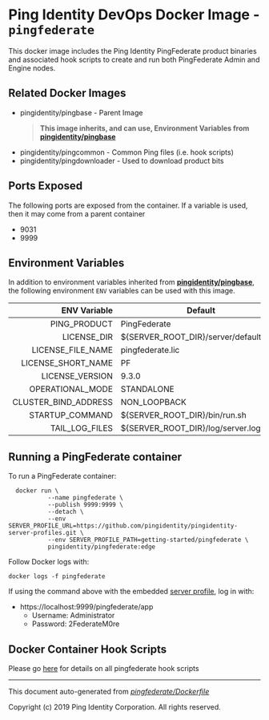 
# Ping Identity DevOps Docker Image - `pingfederate`

This docker image includes the Ping Identity PingFederate product binaries
and associated hook scripts to create and run both PingFederate Admin and
Engine nodes. 

## Related Docker Images
- pingidentity/pingbase - Parent Image
	>**This image inherits, and can use, Environment Variables from [pingidentity/pingbase](https://pingidentity-devops.gitbook.io/devops/docker-images/pingbase)**
- pingidentity/pingcommon - Common Ping files (i.e. hook scripts)
- pingidentity/pingdownloader - Used to download product bits

## Ports Exposed
The following ports are exposed from the container.  If a variable is
used, then it may come from a parent container
- 9031
- 9999

## Environment Variables
In addition to environment variables inherited from **[pingidentity/pingbase](https://pingidentity-devops.gitbook.io/devops/docker-images/pingbase)**,
the following environment `ENV` variables can be used with 
this image. 

| ENV Variable  | Default     | Description
| ------------: | ----------- | ---------------------------------
| PING_PRODUCT  | PingFederate  | 
| LICENSE_DIR  | ${SERVER_ROOT_DIR}/server/default/conf  | 
| LICENSE_FILE_NAME  | pingfederate.lic  | 
| LICENSE_SHORT_NAME  | PF  | 
| LICENSE_VERSION  | 9.3.0  | 
| OPERATIONAL_MODE  | STANDALONE  | 
| CLUSTER_BIND_ADDRESS  | NON_LOOPBACK  | 
| STARTUP_COMMAND  | ${SERVER_ROOT_DIR}/bin/run.sh  | 
| TAIL_LOG_FILES  | ${SERVER_ROOT_DIR}/log/server.log  | 
## Running a PingFederate container
To run a PingFederate container: 

```shell
  docker run \
           --name pingfederate \
           --publish 9999:9999 \
           --detach \
           --env SERVER_PROFILE_URL=https://github.com/pingidentity/pingidentity-server-profiles.git \
           --env SERVER_PROFILE_PATH=getting-started/pingfederate \
           pingidentity/pingfederate:edge
```

Follow Docker logs with:

```
docker logs -f pingfederate
```

If using the command above with the embedded [server profile](../server-profiles/README.md), log in with: 
* https://localhost:9999/pingfederate/app
  * Username: Administrator
  * Password: 2FederateM0re
## Docker Container Hook Scripts
Please go [here](https://github.com/pingidentity/pingidentity-devops-getting-started/tree/master/docs/docker-images/pingfederate/hooks/README.md) for details on all pingfederate hook scripts

---
This document auto-generated from _[pingfederate/Dockerfile](https://github.com/pingidentity/pingidentity-docker-builds/blob/master/pingfederate/Dockerfile)_

Copyright (c)  2019 Ping Identity Corporation. All rights reserved.
